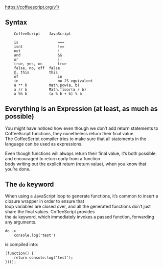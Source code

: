https://coffeescript.org/v1/

Syntax
-------

        CoffeeScript	JavaScript
        
        is	                ===
        isnt    	        !==
        not	                !
        and	                &&
        or	                ||
        true, yes, on       true
        false, no, off	false
        @, this	        this
        of	                in
        in	                no JS equivalent
        a ** b	        Math.pow(a, b)
        a // b	        Math.floor(a / b)
        a %% b	        (a % b + b) % b

Everything is an Expression (at least, as much as possible)
-------
You might have noticed how even though we don’t add return statements to CoffeeScript functions, they nonetheless return their final value. \
The CoffeeScript compiler tries to make sure that all statements in the language can be used as expressions.

Even though functions will always return their final value, it’s both possible and encouraged to return early from a function \
body writing out the explicit return (return value), when you know that you’re done.

The `do` keyword
--------

When using a JavaScript loop to generate functions, it’s common to insert a closure wrapper in order to ensure that \
loop variables are closed over, and all the generated functions don’t just share the final values. CoffeeScript provides \
the `do` keyword, which immediately invokes a passed function, forwarding any arguments.

    do ->
        console.log('test')

is compiled into: 

    (function() {
        return console.log('test');
    })();
